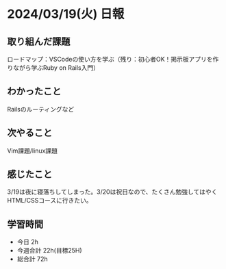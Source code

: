 # 2024/03/19(火) 日報

## 取り組んだ課題
ロードマップ：VSCodeの使い方を学ぶ（残り：初心者OK！掲示板アプリを作りながら学ぶRuby on Rails入門）

## わかったこと
Railsのルーティングなど

## 次やること
Vim課題/linux課題

## 感じたこと
3/19は夜に寝落ちしてしまった。3/20は祝日なので、たくさん勉強してはやくHTML/CSSコースに行きたい。

## 学習時間
- 今日 2h
- 今週合計 22h(目標25H)
- 総合計 72h
